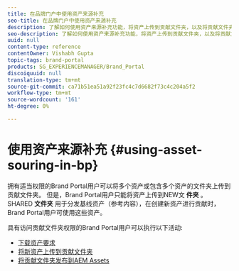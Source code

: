 ```yaml
---
title: 在品牌门户中使用资产来源补充
seo-title: 在品牌门户中使用资产来源补充
description: 了解如何使用资产来源补充功能，将资产上传到贡献文件夹，以及将贡献文件夹发布到品牌门户中的AEM Assets。
seo-description: 了解如何使用资产来源补充功能，将资产上传到贡献文件夹，以及将贡献文件夹发布到品牌门户中的AEM Assets。
uuid: null
content-type: reference
contentOwner: Vishabh Gupta
topic-tags: brand-portal
products: SG_EXPERIENCEMANAGER/Brand_Portal
discoiquuid: null
translation-type: tm+mt
source-git-commit: ca71b51ea51a92f23fc4c7d6682f73c4c204a5f2
workflow-type: tm+mt
source-wordcount: '161'
ht-degree: 0%

---
```



# 使用资产来源补充 {#using-asset-souring-in-bp}

拥有适当权限的Brand Portal用户可以将多个资产或包含多个资产的文件夹上传到贡献文件夹。 但是，Brand Portal用户只能将资产上传到NEW文 **件夹** 。 SHARED **文件夹** 用于分发基线资产（参考内容），在创建新资产进行贡献时，Brand Portal用户可使用这些资产。

具有访问贡献文件夹权限的Brand Portal用户可以执行以下活动:

* [下载资产要求](brand-portal-download-asset-requirements.md)
* [将新资产上传到贡献文件夹](brand-portal-upload-assets-to-contribution-folder.md)
* [将贡献文件夹发布到AEM Assets](brand-portal-publish-contribution-folder-to-aem-assets.md)